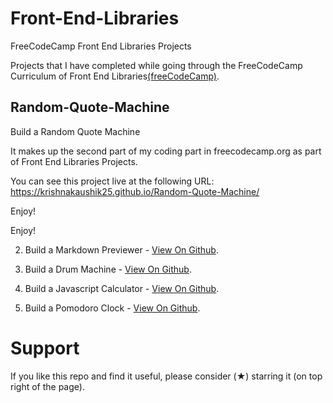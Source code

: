 # Front-End-Libraries
FreeCodeCamp Front End Libraries Projects 

Projects that I have completed while going through the FreeCodeCamp Curriculum of Front End Libraries[(freeCodeCamp)](https://www.freecodecamp.org/learn/).
## Random-Quote-Machine
Build a Random Quote Machine

It makes up the second part of my coding part in freecodecamp.org as part of Front End Libraries Projects.

You can see this project live at the following URL:
https://krishnakaushik25.github.io/Random-Quote-Machine/

Enjoy!

Enjoy!

  2. Build a Markdown Previewer - [View On Github](https://kudeh.github.io/freecodecamp-projects/Front-End-Libraries-Projects/Build%20a%20Markdown%20Previewer/).
 
  3. Build a Drum Machine - [View On Github](https://kudeh.github.io/freecodecamp-projects/Front-End-Libraries-Projects/Build%20a%20Drum%20Machine/).
   
  4. Build a Javascript Calculator - [View On Github](https://kudeh.github.io/freecodecamp-projects/Front-End-Libraries-Projects/Build%20a%20Javascript%20Calculator/).
   
  5. Build a Pomodoro Clock - [View On Github](https://kudeh.github.io/freecodecamp-projects/Front-End-Libraries-Projects/Build%20a%20Pomodoro%20Clock/).

# Support
If you like this repo and find it useful, please consider (★) starring it (on top right of the page).
